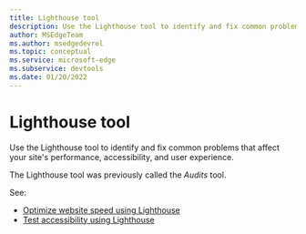 ```yaml
---
title: Lighthouse tool
description: Use the Lighthouse tool to identify and fix common problems that affect your site's performance, accessibility, and user experience.
author: MSEdgeTeam
ms.author: msedgedevrel
ms.topic: conceptual
ms.service: microsoft-edge
ms.subservice: devtools
ms.date: 01/20/2022
---
```

# Lighthouse tool

Use the Lighthouse tool to identify and fix common problems that affect your site's performance, accessibility, and user experience.

The Lighthouse tool was previously called the _Audits_ tool.

See:
* [Optimize website speed using Lighthouse](../speed/get-started.md)
* [Test accessibility using Lighthouse](../accessibility/lighthouse.md)
